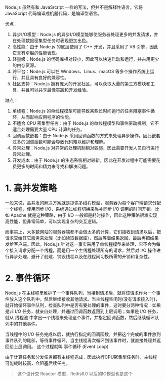 Node.js 虽然有和 JavaSrcript 一样的写法，但并不是解释性语言，它将 JavaScript 代码编译成机器代码，是编译型语言。

优点：

1. 异步I/O模型：Node.js 的异步I/O模型能够使服务器处理更多的并发请求，并在处理数据密集型任务时表现更加出色。
2. 高性能：由于 Node.js 的底层使用了 C++ 开发，并且采用了 V8 引擎，因此它具有卓越的性能表现。
3. 轻量级：Node.js 的代码库相对较小，因此可以快速启动和运行，并占用更少的内存资源。
4. 跨平台：Node.js 可以在 Windows、Linux、macOS 等多个操作系统上运行，并且具有良好的兼容性。
5. 社区支持：Node.js 拥有庞大的开发社区，可以获取大量的第三方模块和工具，并且可以共享最佳实践和开发经验。

缺点：

1. 单线程：Node.js 的单线程模型可能导致某些长时间运行的任务阻塞事件循环，从而影响应用程序的性能。
2. 不适合 CPU 密集型任务：由于 Node.js 的单线程模型和事件驱动机制，它不适合处理需要大量 CPU 计算的任务。
3. 回调函数嵌套：由于 Node.js 采用回调函数的方式来处理异步操作，因此嵌套过多的回调函数可能会导致代码难以维护和理解。
4. 异常处理：Node.js 对异常的处理机制相对较弱，因此需要开发人员自行进行异常处理。
5. 开发成本：由于 Node.js 的生态系统相对较新，因此在开发过程中可能需要花费更多的时间和精力来寻找和解决问题。



# 1. 高并发策略

一般来说，高并发的解决方案就是提供多线程模型，服务器为每个客户端请求分配一个线程，使用同步 I/O，系统通过线程切换来弥补同步 I/O 调用的时间开销。比如 Apache 就是这种策略，由于 I/O 一般都是耗时操作，因此这种策略很难实现高性能，但非常简单，可以实现复杂的交互逻辑。

而事实上，大多数网站的服务器端都不会做太多的计算，它们接收到请求以后，把请求交给其它服务来处理（比如读取数据库），然后等着结果返回，最后再把结果发给客户端。因此，Node.js 针对这一事实采用了单线程模型来处理，它不会为每个接入请求分配一个线程，而是用一个主线程处理所有的请求，然后对 I/O 操作进行异步处理，避开了创建、销毁线程以及在线程间切换所需的开销和复杂性。



# 2. 事件循环
Node.js 在主线程里维护了一个事件队列，当接到请求后，就将该请求作为一个事件放入这个队列中，然后继续接收其他请求。当主线程空闲时(没有请求接入时)，就开始循环事件队列，检查队列中是否有要处理的事件，这时要分两种情况：如果是非 I/O 任务，就亲自处理，并通过回调函数返回到上层调用；如果是 I/O 任务，就从 线程池 中拿出一个线程来处理这个事件，并指定回调函数，然后继续循环队列中的其他事件。

当线程中的 I/O 任务完成以后，就执行指定的回调函数，并把这个完成的事件放到事件队列的尾部，等待事件循环，当主线程再次循环到该事件时，就直接处理并返回给上层调用。 这个过程就叫 事件循环 (Event Loop)

由于计算任务和分发任务都有主线程完成，因此执行CPU密集型任务时，主线程可能耗时较高，会阻塞后续任务。

> 这个设计交 Reactor 模型，Redis6.0 以后的IO模型也是这个